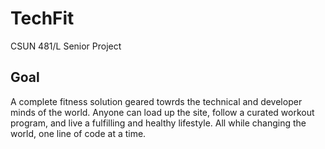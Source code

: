 # TechFit
CSUN 481/L Senior Project



## Goal
A complete fitness solution geared towrds the technical and developer minds of the world. Anyone can load up the site, 
follow a curated workout program, and live a fulfilling and healthy lifestyle. All while changing the world, one line of
code at a time.
